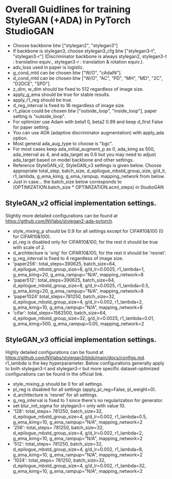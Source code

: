 # Overall Guidlines for training StyleGAN (+ADA) in PyTorch StudioGAN

- Choose backbone btw ["stylegan2", "stylegan3"]
- If backbone is stylegan3, choose stylegan3_cfg btw ["stylegan3-t", "stylegan3-r"] (Discriminator backbone is always stylegan2, stylegan3-t : translatino equiv., stylegan3-r : translation & rotation equiv.).
- adv_loss used in paper is logistic.
- g_cond_mtd can be chosen btw ["W/O", "cAdaIN"].
- d_cond_mtd can be chosen btw ["W/O", "AC", "PD", "MH", "MD", "2C", "D2DCE", "SPD"].
- z_dim, w_dim should be fixed to 512 regardless of image size.
- apply_g_ema should be true for stable results.
- apply_r1_reg should be true.
- d_reg_interval is fixed to 16 regardless of image size.
- r1_place could be chosen btw ["outside_loop", "inside_loop"], paper setting is "outside_loop".
- For optimizer use Adam with beta1 0, beta2 0.99 and keep d_first False for paper setting.
- You can use ADA (adaptive discriminator augmentation) with apply_ada option.
- Most general ada_aug_type to choose is "bgc".
- For most cases keep ada_initial_augment_p as 0, ada_kimg as 500, ada_interval as 4, and ada_target as 0.6 but you may need to adjust ada_target based on model backbone and other settings. 
- Reference StyleGAN_v2, StyleGAN_v3 settings is given below. Choose appropriate total_step, batch_size, d_epilogue_mbstd_group_size, g/d_lr, r1_lambda, g_ema_kimg, g_ema_rampup, mapping_network from below.
- Just in case... the batch_size below corresponds to (OPTIMIZATION.batch_size * OPTIMIZATION.acml_steps) in StudioGAN

## StyleGAN_v2 official implementation settings.
Slightly more detailed configurations can be found at https://github.com/NVlabs/stylegan2-ada-pytorch.
- style_mixing_p should be 0.9 for all settings except for CIFAR10&100 (0 for CIFAR10&100).
- pl_reg is disabled only for CIFAR10&100, for the rest it should be true with scale of 2.
- d_architecture is 'orig' for CIFAR10&100, for the rest it should be 'resnet'.
- g_reg_interval is fixed to 4 regardless of image size.
- 'paper256': total_steps=390625, batch_size=64, d_epilogue_mbstd_group_size=8, g/d_lr=0.0025, r1_lambda=1, g_ema_kimg=20, g_ema_rampup="N/A", mapping_network=8
- 'paper512': total_steps=390625, batch_size=64, d_epilogue_mbstd_group_size=8, g/d_lr=0.0025, r1_lambda=0.5, g_ema_kimg=20, g_ema_rampup="N/A", mapping_network=8
- 'paper1024':total_steps=781250, batch_size=32, d_epilogue_mbstd_group_size=4, g/d_lr=0.002, r1_lambda=2, g_ema_kimg=10, g_ema_rampup="N/A", mapping_network=8
- 'cifar': total_steps=1562500, batch_size=64, d_epilogue_mbstd_group_size=32, g/d_lr=0.0025, r1_lambda=0.01, g_ema_kimg=500, g_ema_rampup=0.05, mapping_network=2

## StyleGAN_v3 official implementation settings.
Highly detailed configurations can be found at https://github.com/NVlabs/stylegan3/blob/main/docs/configs.md. r1_lambda is the key hyperparameter. Below configurations generally apply to both stylegan3-t and stylegan3-r but more specific dataset-optimized configurations can be found in the official link.
- style_mixing_p should be 0 for all settings.
- pl_reg is disabled for all settings (apply_pl_reg=False, pl_weight=0).
- d_architecture is 'resnet' for all settings.
- g_reg_interval is fixed to 1 since there's no regularization for generator.
- set blur_init_sigma for stylegan3-r only with value 10.
- '128': total_steps= 781250, batch_size=32, d_epilogue_mbstd_group_size=4, g/d_lr=0.002, r1_lambda=0.5, g_ema_kimg=10, g_ema_rampup="N/A", mapping_network=2
- '256': total_steps= 781250, batch_size=32, d_epilogue_mbstd_group_size=4, g/d_lr=0.002, r1_lambda=2, g_ema_kimg=10, g_ema_rampup="N/A", mapping_network=2
- '512': total_steps= 781250, batch_size=32, d_epilogue_mbstd_group_size=4, g/d_lr=0.002, r1_lambda=8, g_ema_kimg=10, g_ema_rampup="N/A", mapping_network=2
- '1024': total_steps= 781250, batch_size=32, d_epilogue_mbstd_group_size=4, g/d_lr=0.002, r1_lambda=32, g_ema_kimg=10, g_ema_rampup="N/A", mapping_network=2

